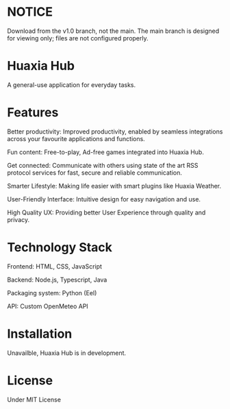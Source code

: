 # NOTICE

Download from the v1.0 branch, not the main. The main branch is designed for viewing only; files are not configured properly.

# Huaxia Hub

A general-use application for everyday tasks.

# Features
Better productivity: Improved productivity, enabled by seamless integrations across your favourite applications and functions.

Fun content: Free-to-play, Ad-free games integrated into Huaxia Hub.

Get connected: Communicate with others using state of the art RSS
protocol services for fast, secure and reliable communication.

Smarter Lifestyle: Making life easier with smart plugins like Huaxia Weather.

User-Friendly Interface: Intuitive design for easy navigation and use.

High Quality UX: Providing better User Experience through quality and privacy.

# Technology Stack
Frontend: HTML, CSS, JavaScript

Backend: Node.js, Typescript, Java

Packaging system: Python (Eel)

API: Custom OpenMeteo API

# Installation

Unavailble, Huaxia Hub is in development.

# License

Under MIT License
